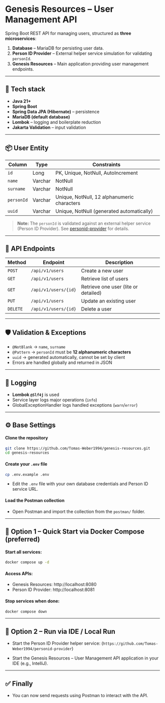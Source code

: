 # Genesis Resources – User Management API

Spring Boot REST API for managing users, structured as **three microservices**:

1. **Database** – MariaDB for persisting user data.
2. **Person ID Provider** – External helper service simulation for validating `personId`.
3. **Genesis Resources** – Main application providing user management endpoints.

---

## 🚀 Tech stack
- **Java 21+**
- **Spring Boot**
- **Spring Data JPA (Hibernate)** – persistence
- **MariaDB (default database)**
- **Lombok** – logging and boilerplate reduction
- **Jakarta Validation** – input validation

---

## 📦 User Entity

| Column    | Type     | Constraints                          |
|-----------|--------- |--------------------------------------|
| `id`      | Long     | PK, Unique, NotNull, AutoIncrement  |
| `name`    | Varchar  | NotNull                             |
| `surname` | Varchar  | NotNull                             |
| `personId`| Varchar  | Unique, NotNull, 12 alphanumeric characters |
| `uuid`    | Varchar  | Unique, NotNull (generated automatically) |

> **Note:** The `personId` is validated against an external helper service (Person ID Provider). See [personid-provider](https://github.com/Tomas-Weber1994/personid-provider) for details.

---

## 📑 API Endpoints

| Method   | Endpoint              | Description                     |
|----------|-----------------------|---------------------------------|
| `POST`   | `/api/v1/users`       | Create a new user               |
| `GET`    | `/api/v1/users`       | Retrieve list of users          |
| `GET`    | `/api/v1/users/{id}`  | Retrieve one user (lite or detailed) |
| `PUT`    | `/api/v1/users`       | Update an existing user         |
| `DELETE` | `/api/v1/users/{id}`  | Delete a user                   |

---

## 🛡️ Validation & Exceptions

- `@NotBlank` → `name`, `surname`
- `@Pattern` → `personId` must be **12 alphanumeric characters**
- `uuid` → generated automatically, cannot be set by client
- Errors are handled globally and returned in JSON

---

## 📝 Logging

- **Lombok `@Slf4j`** is used
- Service layer logs major operations (`info`)
- GlobalExceptionHandler logs handled exceptions (`warn`/`error`)

---
## ⚙️ Base Settings

#### Clone the repository
```bash
git clone https://github.com/Tomas-Weber1994/genesis-resources.git
cd genesis-resources
```

#### Create your `.env` file
```bash
cp .env.example .env
```
- Edit the `.env` file with your own database credentials and Person ID service URL.

#### Load the Postman collection
- Open Postman and import the collection from the `postman/` folder.
---

## 📌 Option 1 – Quick Start via Docker Compose (preferred)

#### Start all services:
```bash
docker compose up -d
```

#### Access APIs:

- Genesis Resources: http://localhost:8080
- Person ID Provider: http://localhost:8081

#### Stop services when done:
```bash
docker compose down
```
---

## 📌 Option 2 – Run via IDE / Local Run
- Start the Person ID Provider helper service: (`https://github.com/Tomas-Weber1994/personid-provider`)

- Start the Genesis Resources – User Management API application in your IDE (e.g., IntelliJ).

---
## ✅ Finally

- You can now send requests using Postman to interact with the API.
